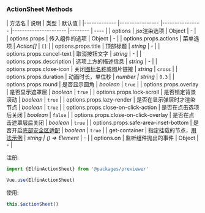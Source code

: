 ### ActionSheet Methods

| 方法名          | 说明            | 类型   | 默认值 |
|------------- |---------------- |---------------- |---------------------- |-------- | ---- |
| options | jsx渲染选项 | Object | - |
| options.props | 传入组件的选项 | Object | - |
| options.props.actions | 菜单选项 | *Action[]* | `[]` |
| options.props.title | 顶部标题 | *string* | - |
| options.props.cancel-text | 取消按钮文字 | *string* | - |
| options.props.description | 选项上方的描述信息 | *string* | - |
| options.props.close-icon | 关闭[图标名称](#/zh-CN/icon)或图片链接 | *string* | `cross` |
| options.props.duration | 动画时长，单位秒 | *number \| string* | `0.3` |
| options.props.round | 是否显示圆角 | *boolean* | `true` |
| options.props.overlay | 是否显示遮罩层 | *boolean* | `true` |
| options.props.lock-scroll | 是否锁定背景滚动 | *boolean* | `true` |
| options.props.lazy-render | 是否在显示弹层时才渲染节点 | *boolean* | `true` |
| options.props.close-on-click-action | 是否在点击选项后关闭 | *boolean* | `false` |
| options.props.close-on-click-overlay | 是否在点击遮罩层后关闭 | *boolean* | `true` |
| options.props.safe-area-inset-bottom | 是否开启[底部安全区适配](#/zh-CN/quickstart#di-bu-an-quan-qu-gua-pei) | *boolean* | `true` |
| get-container | 指定挂载的节点，[用法示例](#/zh-CN/popup#zhi-ding-gua-zai-wei-zhi) | *string \| () => Element* | - |
| options.on | 监听组件抛出的事件 | Object | - |

注册:

```js
import {ElfinActionSheet} from '@packages/previewer'

Vue.use(ElfinActionSheet)
```

使用:

```js
this.$actionSheet()
```